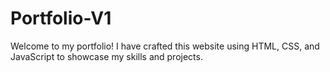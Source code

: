 # Portfolio-V1
Welcome to my portfolio! I have crafted this website using HTML, CSS, and JavaScript to showcase my skills and projects. 
